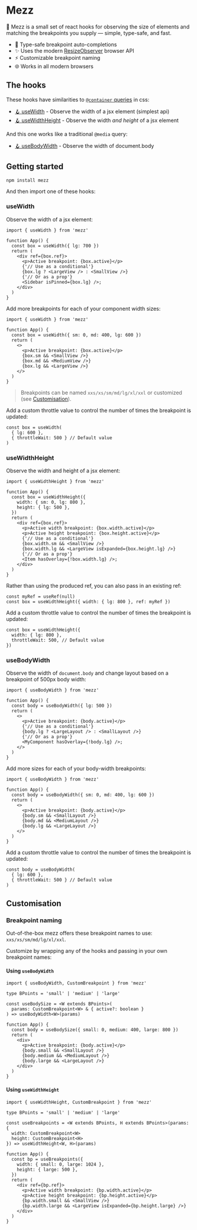 # Mezz

📐 Mezz is a small set of react hooks for observing the size of elements and matching the breakpoints you supply — simple, type-safe, and fast.

- 💪 Type-safe breakpoint auto-completions
- ✨ Uses the modern [ResizeObserver](https://developer.mozilla.org/en-US/docs/Web/API/ResizeObserver) browser API
- ⚡️ Customizable breakpoint naming
- 🌐 Works in all modern browsers

## The hooks

These hooks have similarities to [`@container` queries](https://developer.mozilla.org/en-US/docs/Web/CSS/CSS_container_queries) in css:

- <a href="#usewidth">🪝&nbsp;useWidth</a> - Observe the width of a jsx element (simplest api)
- <a href="#usewidthheight">🪝&nbsp;useWidthHeight</a> - Observe the width _and height_ of a jsx element

And this one works like a traditional `@media` query:

- <a href="#usebodywidth">🪝&nbsp;useBodyWidth</a> - Observe the width of document.body

## Getting started

```shell
npm install mezz
```

And then import one of these hooks:

[](#usewidth)

### useWidth

Observe the width of a jsx element:

```tsx
import { useWidth } from 'mezz'

function App() {
  const box = useWidth({ lg: 700 })
  return (
    <div ref={box.ref}>
      <p>Active breakpoint: {box.active}</p>
      {'// Use as a conditional'}
      {box.lg ? <LargeView /> : <SmallView />}
      {'// Or as a prop'}
      <Sidebar isPinned={box.lg} />;
    </div>
  )
}
```

Add more breakpoints for each of your component width sizes:

```tsx
import { useWidth } from 'mezz'

function App() {
  const box = useWidth({ sm: 0, md: 400, lg: 600 })
  return (
    <>
      <p>Active breakpoint: {box.active}</p>
      {box.sm && <SmallView />}
      {box.md && <MediumView />}
      {box.lg && <LargeView />}
    </>
  )
}
```

> Breakpoints can be named `xxs/xs/sm/md/lg/xl/xxl` or customized (see [Customisation](#customisation)).

Add a custom throttle value to control the number of times the breakpoint is updated:

```tsx
const box = useWidth(
  { lg: 600 },
  { throttleWait: 500 } // Default value
)
```

[](#usewidthheight)

### useWidthHeight

Observe the width and height of a jsx element:

```tsx
import { useWidthHeight } from 'mezz'

function App() {
  const box = useWidthHeight({
    width: { sm: 0, lg: 800 },
    height: { lg: 500 },
  })
  return (
    <div ref={box.ref}>
      <p>Active width breakpoint: {box.width.active}</p>
      <p>Active height breakpoint: {box.height.active}</p>
      {'// Use as a conditional'}
      {box.width.sm && <SmallView />}
      {box.width.lg && <LargeView isExpanded={box.height.lg} />}
      {'// Or as a prop'}
      <Item hasOverlay={!box.width.lg} />;
    </div>
  )
}
```

Rather than using the produced ref, you can also pass in an existing ref:

```tsx
const myRef = useRef(null)
const box = useWidthHeight({ width: { lg: 800 }, ref: myRef })
```

Add a custom throttle value to control the number of times the breakpoint is updated:

```tsx
const box = useWidthHeight({
  width: { lg: 800 },
  throttleWait: 500, // Default value
})
```

[](#usebodywidth)

### useBodyWidth

Observe the width of `document.body` and change layout based on a breakpoint of 500px body width:

```tsx
import { useBodyWidth } from 'mezz'

function App() {
  const body = useBodyWidth({ lg: 500 })
  return (
    <>
      <p>Active breakpoint: {body.active}</p>
      {'// Use as a conditional'}
      {body.lg ? <LargeLayout /> : <SmallLayout />}
      {'// Or as a prop'}
      <MyComponent hasOverlay={!body.lg} />;
    </>
  )
}
```

Add more sizes for each of your body-width breakpoints:

```tsx
import { useBodyWidth } from 'mezz'

function App() {
  const body = useBodyWidth({ sm: 0, md: 400, lg: 600 })
  return (
    <>
      <p>Active breakpoint: {body.active}</p>
      {body.sm && <SmallLayout />}
      {body.md && <MediumLayout />}
      {body.lg && <LargeLayout />}
    </>
  )
}
```

Add a custom throttle value to control the number of times the breakpoint is updated:

```tsx
const body = useBodyWidth(
  { lg: 600 },
  { throttleWait: 500 } // Default value
)
```

## Customisation

### Breakpoint naming

Out-of-the-box mezz offers these breakpoint names to use: `xxs/xs/sm/md/lg/xl/xxl`.

Customize by wrapping any of the hooks and passing in your own breakpoint names:

#### Using `useBodyWidth`

```tsx
import { useBodyWidth, CustomBreakpoint } from 'mezz'

type BPoints = 'small' | 'medium' | 'large'

const useBodySize = <W extends BPoints>(
  params: CustomBreakpoint<W> & { active?: boolean }
) => useBodyWidth<W>(params)

function App() {
  const body = useBodySize({ small: 0, medium: 400, large: 800 })
  return (
    <div>
      <p>Active breakpoint: {body.active}</p>
      {body.small && <SmallLayout />}
      {body.medium && <MediumLayout />}
      {body.large && <LargeLayout />}
    </div>
  )
}
```

#### Using `useWidthHeight`

```tsx
import { useWidthHeight, CustomBreakpoint } from 'mezz'

type BPoints = 'small' | 'medium' | 'large'

const useBreakpoints = <W extends BPoints, H extends BPoints>(params: {
  width: CustomBreakpoint<W>
  height: CustomBreakpoint<H>
}) => useWidthHeight<W, H>(params)

function App() {
  const bp = useBreakpoints({
    width: { small: 0, large: 1024 },
    height: { large: 500 },
  })
  return (
    <div ref={bp.ref}>
      <p>Active width breakpoint: {bp.width.active}</p>
      <p>Active height breakpoint: {bp.height.active}</p>
      {bp.width.small && <SmallView />}
      {bp.width.large && <LargeView isExpanded={bp.height.large} />}
    </div>
  )
}
```
